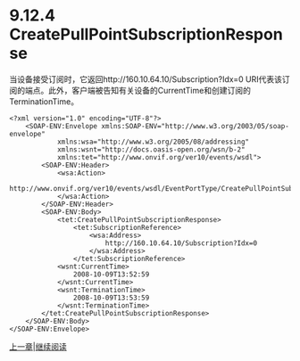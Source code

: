 # 9.12.4 CreatePullPointSubscriptionResponse

当设备接受订阅时，它返回http://160.10.64.10/Subscription?Idx=0 URI代表该订阅的端点。此外，客户端被告知有关设备的CurrentTime和创建订阅的TerminationTime。

```
<?xml version="1.0" encoding="UTF-8"?>
	<SOAP-ENV:Envelope xmlns:SOAP-ENV="http://www.w3.org/2003/05/soap-envelope"
			xmlns:wsa="http://www.w3.org/2005/08/addressing"
			xmlns:wsnt="http://docs.oasis-open.org/wsn/b-2"
			xmlns:tet="http://www.onvif.org/ver10/events/wsdl">
		<SOAP-ENV:Header>
			<wsa:Action>
				http://www.onvif.org/ver10/events/wsdl/EventPortType/CreatePullPointSubscriptionResponse
			</wsa:Action>
		</SOAP-ENV:Header>
		<SOAP-ENV:Body>
			<tet:CreatePullPointSubscriptionResponse>
				<tet:SubscriptionReference>
					<wsa:Address>
						http://160.10.64.10/Subscription?Idx=0
					</wsa:Address>
				</tet:SubscriptionReference>
			<wsnt:CurrentTime>
				2008-10-09T13:52:59
			</wsnt:CurrentTime>
			<wsnt:TerminationTime>
				2008-10-09T13:53:59
			</wsnt:TerminationTime>
		</tet:CreatePullPointSubscriptionResponse>
	</SOAP-ENV:Body>
</SOAP-ENV:Envelope>
```

[上一章](09.12.03.md)|[继续阅读](09.12.05.md)